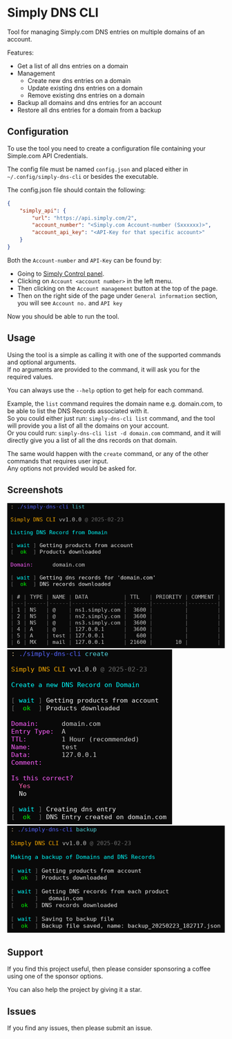 # Simply DNS CLI

Tool for managing Simply.com DNS entries on multiple domains of an account.

Features:  
* Get a list of all dns entries on a domain
* Management
  * Create new dns entries on a domain
  * Update existing dns entries on a domain
  * Remove existing dns entries on a domain
* Backup all domains and dns entries for an account  
* Restore all dns entries for a domain from a backup

## Configuration

To use the tool you need to create a configuration file containing your Simple.com API Credentials.

The config file must be named `config.json` and placed either in `~/.config/simply-dns-cli` or besides the executable.

The config.json file should contain the following:

```json
{
	"simply_api": {
		"url": "https://api.simply.com/2",
		"account_number": "<Simply.com Account-number (Sxxxxxx)>",
		"account_api_key": "<API-Key for that specific account>"
	}
}
```

Both the `Account-number` and `API-Key` can be found by:
* Going to [Simply Control panel](https://www.simply.com/dk/controlpanel/).
* Clicking on `Account <account number>` in the left menu.
* Then clicking on the `Account management` button at the top of the page.
* Then on the right side of the page under `General information` section, you will see `Account no.` and `API key`

Now you should be able to run the tool.

## Usage

Using the tool is a simple as calling it with one of the supported commands and optional arguments.  
If no arguments are provided to the command, it will ask you for the required values.

You can always use the `--help` option to get help for each command.

Example, the `list` command requires the domain name e.g. domain.com, to be able to list the DNS Records associated with it.  
So you could either just run: `simply-dns-cli list` command, and the tool will provide you a list of all the domains on your account.  
Or you could run: `simply-dns-cli list -d domain.com` command, and it will directly give you a list of all the dns records on that domain.

The same would happen with the `create` command, or any of the other commands that requires user input.  
Any options not provided would be asked for.

## Screenshots

![list](screenshots/list_v1.0.0.png) ![create](screenshots/create_v1.0.0.png) ![backup](screenshots/backup_v1.0.0.png)

## Support

If you find this project useful, then please consider sponsoring a coffee using one of the sponsor options.

You can also help the project by giving it a star.

## Issues

If you find any issues, then please submit an issue.